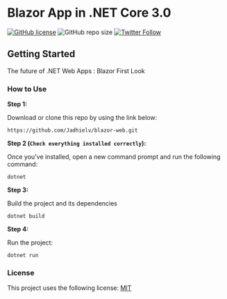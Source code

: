 # Blazor App in .NET Core 3.0

[![GitHub license](https://img.shields.io/badge/license-MIT-blue.svg)](https://github.com/Jadhielv/blazor-web/blob/master/LICENSE)
![GitHub repo size](https://img.shields.io/github/repo-size/jadhielv/blazor-web)
[![Twitter Follow](https://img.shields.io/twitter/follow/jadhielv?style=social)](https://twitter.com/intent/follow?screen_name=jadhielv)

## Getting Started

The future of .NET Web Apps : Blazor First Look

### How to Use

**Step 1:**

Download or clone this repo by using the link below:

```
https://github.com/Jadhielv/blazor-web.git
```

**Step 2 (```Check everything installed correctly```):**

Once you've installed, open a new command prompt and run the following command:

```
dotnet
```

**Step 3:**

Build the project and its dependencies

```
dotnet build
```

**Step 4:**

Run the project:

```
dotnet run
```

### License

This project uses the following license: [MIT](<https://choosealicense.com/licenses/mit/>)